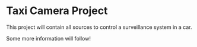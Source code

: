 # Taxi Camera Project

This project will contain all sources to control a surveillance system in a car.

Some more information will follow!
